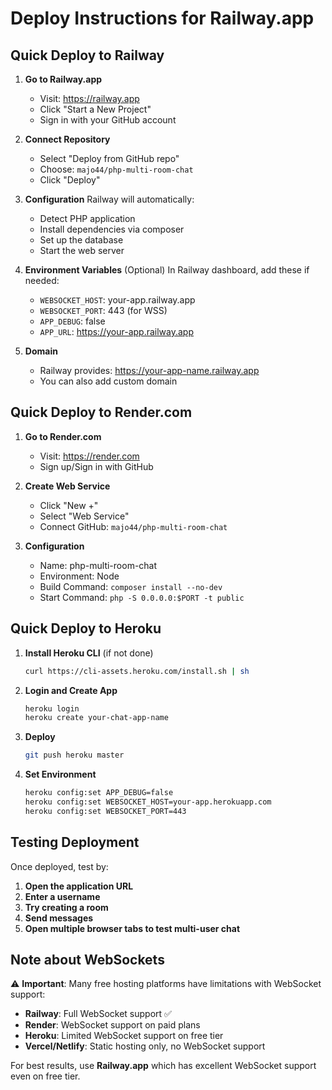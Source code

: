 # Deploy Instructions for Railway.app

## Quick Deploy to Railway

1. **Go to Railway.app**
   - Visit: https://railway.app
   - Click "Start a New Project"
   - Sign in with your GitHub account

2. **Connect Repository**
   - Select "Deploy from GitHub repo"
   - Choose: `majo44/php-multi-room-chat`
   - Click "Deploy"

3. **Configuration**
   Railway will automatically:
   - Detect PHP application
   - Install dependencies via composer
   - Set up the database
   - Start the web server

4. **Environment Variables** (Optional)
   In Railway dashboard, add these if needed:
   - `WEBSOCKET_HOST`: your-app.railway.app
   - `WEBSOCKET_PORT`: 443 (for WSS)
   - `APP_DEBUG`: false
   - `APP_URL`: https://your-app.railway.app

5. **Domain**
   - Railway provides: https://your-app-name.railway.app
   - You can also add custom domain

## Quick Deploy to Render.com

1. **Go to Render.com**
   - Visit: https://render.com
   - Sign up/Sign in with GitHub

2. **Create Web Service**
   - Click "New +"
   - Select "Web Service"
   - Connect GitHub: `majo44/php-multi-room-chat`

3. **Configuration**
   - Name: php-multi-room-chat
   - Environment: Node
   - Build Command: `composer install --no-dev`
   - Start Command: `php -S 0.0.0.0:$PORT -t public`

## Quick Deploy to Heroku

1. **Install Heroku CLI** (if not done)
   ```bash
   curl https://cli-assets.heroku.com/install.sh | sh
   ```

2. **Login and Create App**
   ```bash
   heroku login
   heroku create your-chat-app-name
   ```

3. **Deploy**
   ```bash
   git push heroku master
   ```

4. **Set Environment**
   ```bash
   heroku config:set APP_DEBUG=false
   heroku config:set WEBSOCKET_HOST=your-app.herokuapp.com
   heroku config:set WEBSOCKET_PORT=443
   ```

## Testing Deployment

Once deployed, test by:

1. **Open the application URL**
2. **Enter a username**
3. **Try creating a room**
4. **Send messages**
5. **Open multiple browser tabs to test multi-user chat**

## Note about WebSockets

⚠️ **Important**: Many free hosting platforms have limitations with WebSocket support:

- **Railway**: Full WebSocket support ✅
- **Render**: WebSocket support on paid plans
- **Heroku**: Limited WebSocket support on free tier
- **Vercel/Netlify**: Static hosting only, no WebSocket support

For best results, use **Railway.app** which has excellent WebSocket support even on free tier.